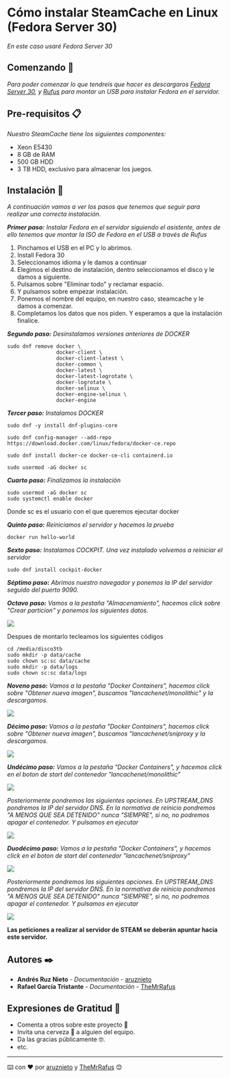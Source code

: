 # Cómo instalar SteamCache en Linux (Fedora Server 30)

_En este caso usaré Fedora Server 30_

## Comenzando 🚀

_Para poder comenzar lo que tendreis que hacer es descargaros [Fedora Server 30](https://download.fedoraproject.org/pub/fedora/linux/releases/30/Server/x86_64/iso/Fedora-Server-dvd-x86_64-30-1.2.iso), y [Rufus](https://rufus.ie/es_ES.html) para montar un USB para instalar Fedora en el servidor._

## Pre-requisitos 📋

_Nuestro SteamCache tiene los siguientes componentes:_

* Xeon E5430
* 8 GB de RAM
* 500 GB HDD
* 3 TB HDD, exclusivo para almacenar los juegos.

## Instalación 🔧

_A continuación vamos a ver los pasos que tenemos que seguir para realizar una correcta instalación._

_**Primer paso:** Instalar Fedora en el servidor siguiendo el asistente, antes de ello tenemos que montar la ISO de Fedora en el USB a través de Rufus_

1. Pinchamos el USB en el PC y lo abrimos.
2. Install Fedora 30
3. Seleccionamos idioma y le damos a continuar
4. Elegimos el destino de instalación, dentro seleccionamos el disco y le damos a siguiente.
5. Pulsamos sobre "Eliminar todo" y reclamar espacio.
6. Y pulsamos sobre empezar instalación.
7. Ponemos el nombre del equipo, en nuestro caso, steamcache y le damos a comenzar.
8. Completamos los datos que nos piden. Y esperamos a que la instalación finalice.


_**Segundo paso:** Desinstalamos versiones anteriores de DOCKER_

```
sudo dnf remove docker \
                docker-client \
                docker-client-latest \
                docker-common \
                docker-latest \
                docker-latest-logrotate \
                docker-logrotate \
                docker-selinux \
                docker-engine-selinux \
                docker-engine
```

_**Tercer paso:** Instalamos DOCKER_

```
sudo dnf -y install dnf-plugins-core

sudo dnf config-manager --add-repo https://download.docker.com/linux/fedora/docker-ce.repo

sudo dnf install docker-ce docker-ce-cli containerd.io

sudo usermod -aG docker sc
```

_**Cuarto paso:** Finalizamos la instalación_

```
sudo usermod -aG docker sc
sudo systemctl enable docker
```
Donde sc es el usuario con el que queremos ejecutar docker


_**Quinto paso:** Reiniciamos el servidor y hacemos la prueba_

```
docker run hello-world
```

_**Sexto paso:** Instalamos COCKPIT. Una vez instalado volvemos a reiniciar el servidor_

```
sudo dnf install cockpit-docker
```

_**Séptimo paso:** Abrimos nuestro navegador y ponemos la IP del servidor seguido del puerto 9090._

_**Octavo paso:** Vamos a la pestaña "Almacenamiento", hacemos click sobre "Crear particion" y ponemos los siguientes datos._

![](imagenes/montaje.png)

Despues de montarlo tecleamos los siguientes códigos

```
cd /media/disco3tb
sudo mkdir -p data/cache
sudo chown sc:sc data/cache
sudo mkdir -p data/logs
sudo chown sc:sc data/logs
```

_**Noveno paso:** Vamos a la pestaña "Docker Containers", hacemos click sobre "Obtener nueva imagen", buscamos "lancachenet/monolithic" y la descargamos._

![](imagenes/lancachenet.gif)

_**Décimo paso:** Vamos a la pestaña "Docker Containers", hacemos click sobre "Obtener nueva imagen", buscamos "lancachenet/sniproxy y la descargamos._

![](imagenes/sniproxy.gif)

_**Undécimo paso:** Vamos a la pestaña "Docker Containers", y hacemos click en el boton de start del contenedor "lancachenet/monolithic"_

![](imagenes/crearcontenedor.gif)

_Posteriormente pondremos las siguientes opciones. En UPSTREAM_DNS pondremos la IP del servidor DNS. En la normativa de reinicio pondremos "A MENOS QUE SEA DETENIDO" nunca "SIEMPRE", si no, no podremos apagar el contenedor. Y pulsamos en ejecutar_

![](imagenes/opcionescontenedor.gif)

_**Duodécimo paso:** Vamos a la pestaña "Docker Containers", y hacemos click en el boton de start del contenedor "lancachenet/sniproxy"_

![](imagenes/snicontenedor.gif)

_Posteriormente pondremos las siguientes opciones. En UPSTREAM_DNS pondremos la IP del servidor DNS. En la normativa de reinicio pondremos "A MENOS QUE SEA DETENIDO" nunca "SIEMPRE", si no, no podremos apagar el contenedor. Y pulsamos en ejecutar_

![](imagenes/sniopciones.gif)

**Las peticiones a realizar al servidor de STEAM se deberán apuntar hacia este servidor.**

## Autores ✒️

* **Andrés Ruz Nieto** - *Documentación* - [aruznieto](https://github.com/aruznieto) 
* **Rafael García Tristante** - *Documentación* - [TheMrRafus](https://github.com/TheMrRafus) 

## Expresiones de Gratitud 🎁

* Comenta a otros sobre este proyecto 📢
* Invita una cerveza 🍺 a alguien del equipo. 
* Da las gracias públicamente 🤓.
* etc.

---
⌨️ con ❤️ por [aruznieto](https://github.com/aruznieto) y [TheMrRafus](https://github.com/TheMrRafus) 😊
